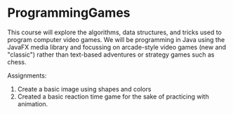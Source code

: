 # ProgrammingGames

This course will explore the algorithms, data structures, and tricks used to program computer video games. We will be programming in Java using the JavaFX media library and focussing on arcade-style video games (new and "classic") rather than text-based adventures or strategy games such as chess.

Assignments:
  1. Create a basic image using shapes and colors
  2. Created a basic reaction time game for the sake of practicing with animation.
